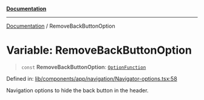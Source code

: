 [**Documentation**](../README.md)

***

[Documentation](../README.md) / RemoveBackButtonOption

# Variable: RemoveBackButtonOption

> `const` **RemoveBackButtonOption**: [`OptionFunction`](../type-aliases/OptionFunction.md)

Defined in: [lib/components/app/navigation/Navigator-options.tsx:58](https://github.com/aldesgroup/goaldn/blob/6a7943d02984b1a6b41d76a3a483a1484b644076/lib/components/app/navigation/Navigator-options.tsx#L58)

Navigation options to hide the back button in the header.
